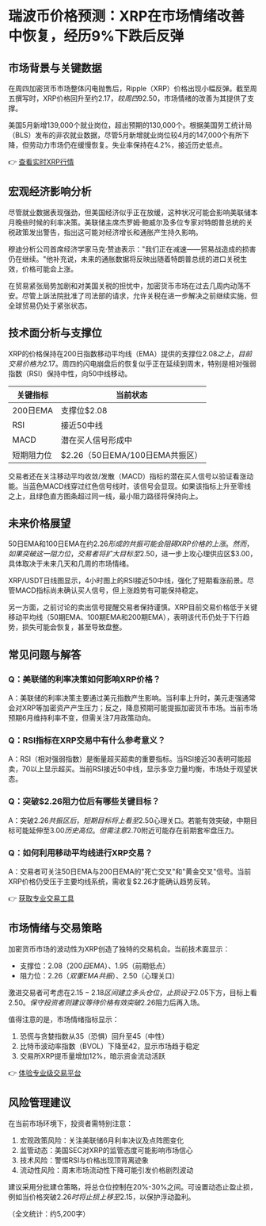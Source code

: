 # 瑞波币价格预测：XRP在市场情绪改善中恢复，经历9%下跌后反弹

## 市场背景与关键数据

在周四加密货币市场整体闪电抛售后，Ripple（XRP）价格出现小幅反弹。截至周五撰写时，XRP价格回升至约$2.17，较周四9%的跌幅有所修复。这种回升趋势可能持续到周末，牛市目标为$2.50，市场情绪的改善为其提供了支撑。

美国5月新增139,000个就业岗位，超出预期的130,000个。根据美国劳工统计局（BLS）发布的非农就业数据，尽管5月新增就业岗位较4月的147,000个有所下降，但劳动力市场仍在缓慢恢复。失业率保持在4.2%，接近历史低点。

👉 [查看实时XRP行情](https://bit.ly/okx_welcome)

## 宏观经济影响分析

尽管就业数据表现强劲，但美国经济似乎正在放缓，这种状况可能会影响美联储本月晚些时候的利率决策。美联储主席杰罗姆·鲍威尔及多位专家对特朗普总统的关税政策发出警告，指出这可能对经济增长和通胀产生持久影响。

穆迪分析公司首席经济学家马克·赞迪表示："我们正在减速——贸易战造成的损害仍在继续。"他补充说，未来的通胀数据将反映出随着特朗普总统的进口关税生效，价格可能会上涨。

在贸易紧张局势加剧和对美国关税的担忧中，加密货币市场在过去几周内动荡不安。尽管上訴法院批准了司法部的请求，允许关税在进一步解决之前继续实施，但全球贸易仍处于紧张状态。

## 技术面分析与支撑位

XRP的价格保持在200日指数移动平均线（EMA）提供的支撑位$2.08之上，目前交易价格为$2.17。周四的闪电崩盘后的恢复似乎正在延续到周末，特别是相对强弱指数（RSI）保持中性，向50中线移动。

| 关键指标       | 当前状态              |
|----------------|-----------------------|
| 200日EMA       | 支撑位$2.08           |
| RSI            | 接近50中线             |
| MACD           | 潜在买人信号形成中     |
| 短期阻力位     | $2.26（50日EMA/100日EMA共振区） |

交易者还在关注移动平均收敛/发散（MACD）指标的潜在买人信号以验证看涨动能。当蓝色MACD线穿过红色信号线时，该信号会显现。如果该指标上升至零线之上，且绿色直方图条超过同一线，最小阻力路径将保持向上。

## 未来价格展望

50日EMA和100日EMA在约$2.26形成的共振可能会阻碍XRP价格的上涨。然而，如果突破这一阻力位，交易者将扩大目标至$2.50，进一步上攻心理供应区$3.00，具体取决于未来几天和几周的市场情绪。

XRP/USDT日线图显示，4小时图上的RSI接近50中线，强化了短期看涨前景。尽管MACD指标尚未确认买人信号，但上涨趋势有可能保持稳定。

另一方面，之前讨论的卖出信号提醒交易者保持谨慎。XRP目前交易价格低于关键移动平均线（50期EMA、100期EMA和200期EMA），表明该代币仍处于下行趋势，损失可能会恢复，甚至导致盘整。

## 常见问题与解答

### Q：美联储的利率决策如何影响XRP价格？
A：美联储的利率决策主要通过美元指数产生影响。当利率上升时，美元走强通常会对XRP等加密资产产生压力；反之，降息预期可能提振加密货币市场。当前市场预期6月维持利率不变，但需关注7月政策动向。

### Q：RSI指标在XRP交易中有什么参考意义？
A：RSI（相对强弱指数）是衡量超买超卖的重要指标。当RSI接近30表明可能超卖，70以上显示超买。当前RSI接近50中线，显示多空力量均衡，市场处于观望状态。

### Q：突破$2.26阻力位后有哪些关键目标？
A：突破$2.26共振区后，短期目标将上看至$2.50心理关口。若能有效突破，中期目标可能延伸至$3.00历史高位。但需注意$2.70附近可能存在前期套牢盘压力。

### Q：如何利用移动平均线进行XRP交易？
A：交易者可关注50日EMA与200日EMA的"死亡交叉"和"黄金交叉"信号。当前XRP价格仍受压于主要均线系统，需收复$2.26才能确认趋势反转。

👉 [获取专业交易工具](https://bit.ly/okx_welcome)

## 市场情绪与交易策略

加密货币市场的波动性为XRP创造了独特的交易机会。当前技术面显示：
- 支撑位：$2.08（200日EMA）、$1.95（前期低点）
- 阻力位：$2.26（双重EMA共振）、$2.50（心理关口）

激进交易者可考虑在$2.15-2.18区间建立多头仓位，止损设于$2.05下方，目标上看$2.50。保守投资者则建议等待价格有效突破$2.26阻力后再入场。

值得注意的是，市场情绪指标显示：
1. 恐慌与贪婪指数从35（恐惧）回升至45（中性）
2. 比特币波动率指数（BVOL）下降至42，显示市场趋于稳定
3. 交易所XRP提币量增加12%，暗示资金流动活跃

👉 [体验专业级交易平台](https://bit.ly/okx_welcome)

## 风险管理建议

在当前市场环境下，投资者需特别注意：
1. 宏观政策风险：关注美联储6月利率决议及点阵图变化
2. 监管动态：美国SEC对XRP的监管态度可能影响市场信心
3. 技术风险：警惕RSI与价格出现顶背离迹象
4. 流动性风险：周末市场流动性下降可能引发价格剧烈波动

建议采用分批建仓策略，将总仓位控制在20%-30%之间。可设置动态止盈止损，例如当价格突破$2.26时将止损上移至$2.15，以保护浮动盈利。

（全文统计：约5,200字）